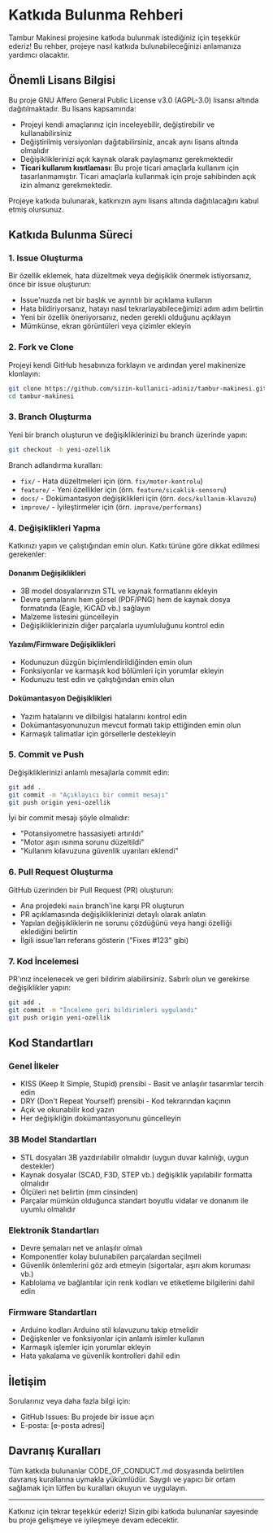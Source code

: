 # Katkıda Bulunma Rehberi

Tambur Makinesi projesine katkıda bulunmak istediğiniz için teşekkür ederiz! Bu rehber, projeye nasıl katkıda bulunabileceğinizi anlamanıza yardımcı olacaktır.

## Önemli Lisans Bilgisi

Bu proje GNU Affero General Public License v3.0 (AGPL-3.0) lisansı altında dağıtılmaktadır. Bu lisans kapsamında:

- Projeyi kendi amaçlarınız için inceleyebilir, değiştirebilir ve kullanabilirsiniz
- Değiştirilmiş versiyonları dağıtabilirsiniz, ancak aynı lisans altında olmalıdır
- Değişikliklerinizi açık kaynak olarak paylaşmanız gerekmektedir
- **Ticari kullanım kısıtlaması**: Bu proje ticari amaçlarla kullanım için tasarlanmamıştır. Ticari amaçlarla kullanmak için proje sahibinden açık izin almanız gerekmektedir.

Projeye katkıda bulunarak, katkınızın aynı lisans altında dağıtılacağını kabul etmiş olursunuz.

## Katkıda Bulunma Süreci

### 1. Issue Oluşturma

Bir özellik eklemek, hata düzeltmek veya değişiklik önermek istiyorsanız, önce bir issue oluşturun:

- Issue'nuzda net bir başlık ve ayrıntılı bir açıklama kullanın
- Hata bildiriyorsanız, hatayı nasıl tekrarlayabileceğimizi adım adım belirtin
- Yeni bir özellik öneriyorsanız, neden gerekli olduğunu açıklayın
- Mümkünse, ekran görüntüleri veya çizimler ekleyin

### 2. Fork ve Clone

Projeyi kendi GitHub hesabınıza forklayın ve ardından yerel makinenize klonlayın:

```bash
git clone https://github.com/sizin-kullanici-adiniz/tambur-makinesi.git
cd tambur-makinesi
```

### 3. Branch Oluşturma

Yeni bir branch oluşturun ve değişikliklerinizi bu branch üzerinde yapın:

```bash
git checkout -b yeni-ozellik
```

Branch adlandırma kuralları:
- `fix/` - Hata düzeltmeleri için (örn. `fix/motor-kontrolu`)
- `feature/` - Yeni özellikler için (örn. `feature/sicaklik-sensoru`)
- `docs/` - Dokümantasyon değişiklikleri için (örn. `docs/kullanim-klavuzu`)
- `improve/` - İyileştirmeler için (örn. `improve/performans`)

### 4. Değişiklikleri Yapma

Katkınızı yapın ve çalıştığından emin olun. Katkı türüne göre dikkat edilmesi gerekenler:

#### Donanım Değişiklikleri

- 3B model dosyalarınızın STL ve kaynak formatlarını ekleyin
- Devre şemalarını hem görsel (PDF/PNG) hem de kaynak dosya formatında (Eagle, KiCAD vb.) sağlayın
- Malzeme listesini güncelleyin
- Değişikliklerinizin diğer parçalarla uyumluluğunu kontrol edin

#### Yazılım/Firmware Değişiklikleri

- Kodunuzun düzgün biçimlendirildiğinden emin olun
- Fonksiyonlar ve karmaşık kod bölümleri için yorumlar ekleyin
- Kodunuzu test edin ve çalıştığından emin olun

#### Dokümantasyon Değişiklikleri

- Yazım hatalarını ve dilbilgisi hatalarını kontrol edin
- Dokümantasyonunuzun mevcut formatı takip ettiğinden emin olun
- Karmaşık talimatlar için görsellerle destekleyin

### 5. Commit ve Push

Değişikliklerinizi anlamlı mesajlarla commit edin:

```bash
git add .
git commit -m "Açıklayıcı bir commit mesajı"
git push origin yeni-ozellik
```

İyi bir commit mesajı şöyle olmalıdır:
- "Potansiyometre hassasiyeti artırıldı"
- "Motor aşırı ısınma sorunu düzeltildi"
- "Kullanım kılavuzuna güvenlik uyarıları eklendi"

### 6. Pull Request Oluşturma

GitHub üzerinden bir Pull Request (PR) oluşturun:

- Ana projedeki `main` branch'ine karşı PR oluşturun
- PR açıklamasında değişikliklerinizi detaylı olarak anlatın
- Yapılan değişikliklerin ne sorunu çözdüğünü veya hangi özelliği eklediğini belirtin
- İlgili issue'ları referans gösterin ("Fixes #123" gibi)

### 7. Kod İncelemesi

PR'ınız incelenecek ve geri bildirim alabilirsiniz. Sabırlı olun ve gerekirse değişiklikler yapın:

```bash
git add .
git commit -m "İnceleme geri bildirimleri uygulandı"
git push origin yeni-ozellik
```

## Kod Standartları

### Genel İlkeler

- KISS (Keep It Simple, Stupid) prensibi - Basit ve anlaşılır tasarımlar tercih edin
- DRY (Don't Repeat Yourself) prensibi - Kod tekrarından kaçının
- Açık ve okunabilir kod yazın
- Her değişikliğin dokümantasyonunu güncelleyin

### 3B Model Standartları

- STL dosyaları 3B yazdırılabilir olmalıdır (uygun duvar kalınlığı, uygun destekler)
- Kaynak dosyalar (SCAD, F3D, STEP vb.) değişiklik yapılabilir formatta olmalıdır
- Ölçüleri net belirtin (mm cinsinden)
- Parçalar mümkün olduğunca standart boyutlu vidalar ve donanım ile uyumlu olmalıdır

### Elektronik Standartları

- Devre şemaları net ve anlaşılır olmalı
- Komponentler kolay bulunabilen parçalardan seçilmeli
- Güvenlik önlemlerini göz ardı etmeyin (sigortalar, aşırı akım koruması vb.)
- Kablolama ve bağlantılar için renk kodları ve etiketleme bilgilerini dahil edin

### Firmware Standartları

- Arduino kodları Arduino stil kılavuzunu takip etmelidir
- Değişkenler ve fonksiyonlar için anlamlı isimler kullanın
- Karmaşık işlemler için yorumlar ekleyin
- Hata yakalama ve güvenlik kontrolleri dahil edin

## İletişim

Sorularınız veya daha fazla bilgi için:

- GitHub Issues: Bu projede bir issue açın
- E-posta: [e-posta adresi]

## Davranış Kuralları

Tüm katkıda bulunanlar CODE_OF_CONDUCT.md dosyasında belirtilen davranış kurallarına uymakla yükümlüdür. Saygılı ve yapıcı bir ortam sağlamak için lütfen bu kuralları okuyun ve uygulayın.

---

Katkınız için tekrar teşekkür ederiz! Sizin gibi katkıda bulunanlar sayesinde bu proje gelişmeye ve iyileşmeye devam edecektir.